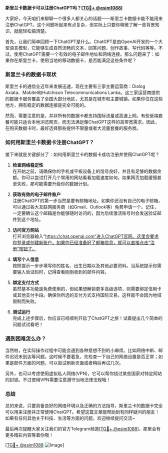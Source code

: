 **斯里兰卡数据卡可以注册ChatGPT吗？[[TG💪+ @esim1088](https://t.me/s/esim1088)]**

大家好，今天咱们来聊聊一个很多人都关心的话题——斯里兰卡数据卡能不能用来注册ChatGPT。这个问题听起来有点复杂，但实际上只要你稍微了解一些背景知识，就能轻松搞清楚。

首先，让我们简单回顾一下ChatGPT是什么。ChatGPT是由OpenAI开发的一个大型语言模型，它能够生成自然流畅的文本，回答问题、创作故事、写代码等等。不过，使用ChatGPT需要一个有效的电子邮件地址和网络连接。那么问题来了：如果你在斯里兰卡，使用当地的移动数据卡，是否能满足这些条件呢？

### 斯里兰卡的数据卡现状

斯里兰卡的通信业近年来发展迅速，现在主要有三家主要运营商：Dialog Axiata、Mobitel和Hutchison Telecommunications Lanka。这三家运营商提供的数据卡服务覆盖了全国大部分地区，尤其是在城市和主要城镇。如果你住在这些地方，拥有稳定的数据连接是完全可能的。

然而，需要注意的是，并非所有的数据卡都支持国际流量或高速上网。有些低端套餐可能只适合本地浏览网页，而无法满足像ChatGPT这样的高带宽需求。因此，在购买数据卡时，最好选择那些提供不限量或者大流量套餐的服务商。

### 如何用斯里兰卡数据卡注册ChatGPT？

接下来就是关键部分了：如何用斯里兰卡的数据卡成功注册并使用ChatGPT呢？

1. **检查网络稳定性**  
   在开始之前，请确保你的手机或平板设备上的信号良好，并且有足够的数据余额。你可以尝试打开几个常用的网站看看加载速度如何。如果网页加载缓慢甚至失败，那可能需要升级你的数据计划。

2. **获取有效的电子邮件账户**  
   注册ChatGPT的第一步当然是要有邮箱地址。如果你还没有自己的电子邮箱，可以通过各大互联网服务商（如Gmail、Outlook等）免费申请一个。记住，一定要确认这个邮箱是你能够随时访问的，因为后续激活账号时会发送验证邮件到这个地址。

3. **访问官方网站**  
   打开浏览器输入“https://chat.openai.com”进入ChatGPT官网。这里会要求你登录或创建新账户。如果你已经准备好了邮箱信息，就可以直接点击“注册”按钮了。

4. **填写个人信息**  
   按照提示一步步填写你的姓名、出生日期以及其他必要资料。当系统提示你需要输入验证码时，记得查看刚刚收到的邮件内容。

5. **绑定支付方式**  
   虽然基本功能是免费使用的，但如果想解锁更多高级选项，则需要绑定信用卡或其他支付手段。确保你所选的支付方式支持国际交易，这样就不会因为地域限制而失败。

6. **测试运行**  
   完成上述步骤后，你应该已经顺利开启了ChatGPT之旅！试着提出几个简单的问题试试看吧！

### 遇到困难怎么办？

当然啦，在实际操作过程中可能会遇到各种意想不到的小麻烦。比如网络中断、邮件迟迟未到达等问题。这时候不要着急，先检查一下自己的网络设置是否正常；如果是邮件方面的问题，可以尝试刷新页面或者稍后再试几次。

另外，也可以考虑使用虚拟私人网络(VPN)，它可以帮你绕过某些国家对特定网站的封锁。不过使用VPN需要注意遵守当地法律法规哦！

### 总结

总的来说，只要具备良好的网络环境以及正确的方法指导，斯里兰卡的数据卡完全可以用来注册并正常使用ChatGPT。希望这篇文章能帮助到有同样疑问的朋友！如果有任何其他关于科技、生活等方面的问题，欢迎继续提问交流~

最后再次提醒大家关注我们的官方Telegram频道[[TG💪+ @esim1088](https://t.me/s/esim1088)]，那里会有更多精彩内容等着你哦！

[[TG💪+ @esim1088](https://t.me/s/esim1088) ![Image](https://i.postimg.cc/4NQfJmqS/Snipaste-2025-05-13-00-14-12.png)]